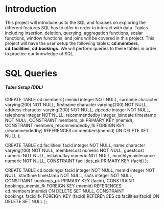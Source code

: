 # Introduction
This project will introduce us to the SQL and focuses on exploring the different features SQL has to offer in order to interact with data. Topics including insertion, deletion, querying, aggregation functions, scalar functions, window functions, and joins will be covered in this project. This project will have the user setup the following tables: **cd.members**, **cd.facilities**, **cd.bookings**. We will perform queries to these tables in order to practice our knowledge of SQL. 
# SQL Queries

##### Table Setup (DDL)

CREATE TABLE cd.members(
	memid integer NOT NULL,
	surname character varying(200) NOT NULL,
	firstname character varying(200) NOT NULL,
	address character varying(300) NOT NULL,
	zipcode integer NOT NULL,
	telephone integer NOT NULL,
	recommendedby integer,
	joindate timestamp NOT NULL,
	CONSTRAINT members_pk PRIMARY KEY (memid),
	CONSTRAINT members_recommendedby_fk FOREIGN KEY (recommendedby) REFERENCES cd.members(memid) ON DELETE SET NULL
);

CREATE TABLE cd.facilities(
	facid integer NOT NULL,
	name character varying(100) NOT NULL,
	membercost numeric NOT NULL,
	guestcost numeric NOT NULL,
	initialoutlay numeric NOT NULL,
	monthlymaintenance numeric NOT NULL,
	CONSTRAINT facilities_pk PRIMARY KEY (facid)
);

CREATE TABLE cd.bookings(
	facid integer NOT NULL,
	memid integer NOT NULL,
	starttime timestamp NOT NULL,
	slots integer NOT NULL,
	CONSTRAINT bookings_pk PRIMARY KEY (facid),
	CONSTRAINT bookings_memid_fk FOREIGN KEY (memid) REFERENCES cd.members(memid) ON DELETE SET NULL,
	CONSTRAINT bookings_facid_fk FOREIGN KEY (facid) REFERENCES cd.facilities(facid) ON DELETE SET NULL
);



